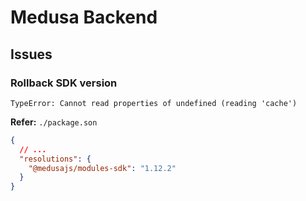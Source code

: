 # Medusa Backend

<!--
PORT=9000

http://localhost:9000/health
-->

## Issues

### Rollback SDK version

```log
TypeError: Cannot read properties of undefined (reading 'cache')
```

**Refer:** `./package.son`

```json
{
  // ...
  "resolutions": {
    "@medusajs/modules-sdk": "1.12.2"
  }
}
```
